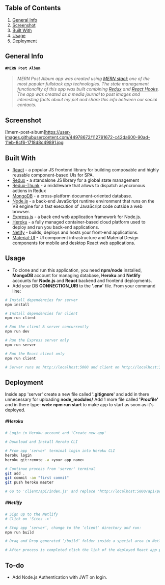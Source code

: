 ## Table of Contents
1. [General Info](#general-info)
2. [Screenshot](#screenshot)
3. [Built With](#built-with)
4. [Usage](#usage)
5. [Deployment](#deployment)

## General Info
#### `#MERN Post Album`
> *MERN Post Album app was created using [MERN stack](https://www.mongodb.com/mern-stack) one of the most popular fullstack app technologies.
> The state management functionality of this app was built combining [Redux](https://redux.js.org/introduction/getting-started) and [React Hooks](https://reactjs.org/docs/hooks-intro.html). 
The app was created as a media journal to post images and interesting facts about my pet and share this info between our social contacts.* 

## Screenshot
[!mern-post-album]https://user-images.githubusercontent.com/44978672/112791672-c42da600-90ad-11eb-8cf6-1718d8c49891.jpg

## Built With
* [React](https://reactjs.org/docs/getting-started.html) - a popular JS frontend library for building composable and highly reusable component-based UIs for SPA.
* [Redux](https://redux.js.org/) - a standalone JS library for a global state management
* [Redux-Thunk](https://www.npmjs.com/package/redux-thunk) - a middleware that allows to dispatch asyncronous actions in Redux
* [MongoDB](https://www.mongodb.com) - a cross-platform document-oriented database. 
* [Node.js](https://nodejs.org/en/about/) - a back-end JavaScript runtime environment that runs on the V8 engine for a fast execution of JavaScript code outside a web browser.
* [Express.js](https://expressjs.com/) - a back end web application framework for Node.js.
* [Heroku](https://www.heroku.com/) - a fully managed container-based cloud platform used to deploy and run you back-end applications.
* [Netify](https://www.netlify.com/) - builds, deploys and hosts your front-end applications.
* [Material-UI](https://material-ui.com/) - UI component infrastructure and Material Design components for mobile and desktop React web applications.

## Usage
* To clone and run this application, you need **npm/node** installed, **MongoDB** account for managing database, **Heroku** and **Netlify** accounts for **Node.js** and **React** backend and frontend deployments.
* Add your DB **CONNECTION_URI** to the **'.env'** file. From your command line:

````sh
# Install dependencies for server
npm install

# Install dependencies for client
npm run client

# Run the client & server concurrently
npm run dev

# Run the Express server only
npm run server

# Run the React client only
npm run client

# Server runs on http://localhost:5000 and client on http://localhost:3000
````

## Deployment
Inside app 'server' create a new file called **'.gitignore'** and add in there unnecessary for uploading **node_modules/**
Add 1 more file called **'Procfile'** and in there type: **web: npm run start** to make app to start as soon as it's deployed.

##### #Heroku
````sh
# Login in Heroku account and 'Create new app'

# Download and Install Heroku CLI

# From app 'server' terminal login into Heroku CLI
heroku login
heroku git:remote -a <your app name>

# Continue process from 'server' terminal
git add .
git commit -am "first commit"
git push heroku master

# Go to 'client/api/index.js' and replace 'http://localhost:5000/api/posts' with 'url' provided by Heroku API
````

##### #Netlify
````sh
# Sign up to the Netlify
# Click on 'Sites ->'

# Stop app ‘server’, change to the ‘client’ directory and run:
npm run build

# Drag and Drop generated ‘/build’ folder inside a special area in Netlify to process deployment

# After process is completed click the link of the deployed React app provided by notification form
````

## To-do
* Add Node.js Authentication with JWT on login.
